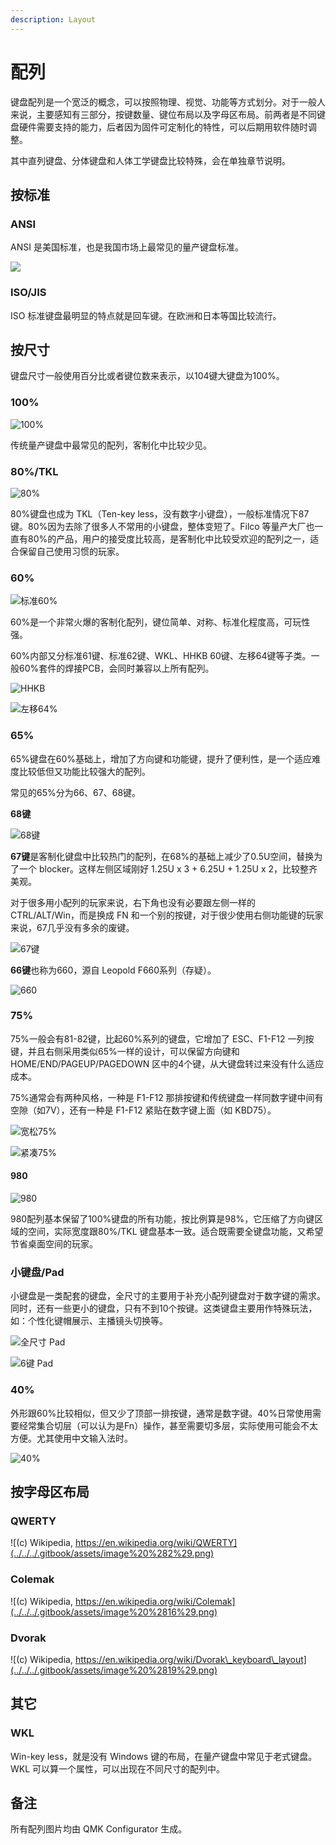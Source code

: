 ```yaml
---
description: Layout
---
```


# 配列

键盘配列是一个宽泛的概念，可以按照物理、视觉、功能等方式划分。对于一般人来说，主要感知有三部分，按键数量、键位布局以及字母区布局。前两者是不同键盘硬件需要支持的能力，后者因为固件可定制化的特性，可以后期用软件随时调整。

其中直列键盘、分体键盘和人体工学键盘比较特殊，会在单独章节说明。

## 按标准

### ANSI

ANSI 是美国标准，也是我国市场上最常见的量产键盘标准。

![](../../../.gitbook/assets/image%20%2823%29.png)

### ISO/JIS

ISO 标准键盘最明显的特点就是回车键。在欧洲和日本等国比较流行。

## 按尺寸

键盘尺寸一般使用百分比或者键位数来表示，以104键大键盘为100%。

### 100%

![100%](../../../.gitbook/assets/image%20%286%29.png)

传统量产键盘中最常见的配列，客制化中比较少见。

### 80%/TKL

![80%](../../../.gitbook/assets/image%20%288%29.png)

80%键盘也成为 TKL（Ten-key less，没有数字小键盘），一般标准情况下87键。80%因为去除了很多人不常用的小键盘，整体变短了。Filco 等量产大厂也一直有80%的产品，用户的接受度比较高，是客制化中比较受欢迎的配列之一，适合保留自己使用习惯的玩家。

### 60%

![&#x6807;&#x51C6;60%](../../../.gitbook/assets/image%20%2815%29.png)

60%是一个非常火爆的客制化配列，键位简单、对称、标准化程度高，可玩性强。

60%内部又分标准61键、标准62键、WKL、HHKB 60键、左移64键等子类。一般60%套件的焊接PCB，会同时兼容以上所有配列。



![HHKB](../../../.gitbook/assets/image%20%285%29.png)

![&#x5DE6;&#x79FB;64%](../../../.gitbook/assets/image%20%2811%29.png)

### 65%

65%键盘在60%基础上，增加了方向键和功能键，提升了便利性，是一个适应难度比较低但又功能比较强大的配列。

常见的65%分为66、67、68键。

**68键**

![68&#x952E;](../../../.gitbook/assets/image%20%2822%29.png)

**67键**是客制化键盘中比较热门的配列，在68%的基础上减少了0.5U空间，替换为了一个 blocker。这样左侧区域刚好 1.25U x 3 + 6.25U + 1.25U x 2，比较整齐美观。

对于很多用小配列的玩家来说，右下角也没有必要跟左侧一样的 CTRL/ALT/Win，而是换成 FN 和一个别的按键，对于很少使用右侧功能键的玩家来说，67几乎没有多余的废键。

![67&#x952E;](../../../.gitbook/assets/image%20%283%29.png)

**66键**也称为660，源自 Leopold F660系列（存疑）。

![660](../../../.gitbook/assets/image%20%284%29.png)

### 75%

75%一般会有81-82键，比起60%系列的键盘，它增加了 ESC、F1-F12 一列按键，并且右侧采用类似65%一样的设计，可以保留方向键和 HOME/END/PAGEUP/PAGEDOWN 区中的4个键，从大键盘转过来没有什么适应成本。

75%通常会有两种风格，一种是 F1-F12 那排按键和传统键盘一样同数字键中间有空隙（如7V），还有一种是 F1-F12 紧贴在数字键上面（如 KBD75）。

![&#x5BBD;&#x677E;75%](../../../.gitbook/assets/image%20%2818%29.png)

![&#x7D27;&#x51D1;75%](../../../.gitbook/assets/image%20%289%29.png)

#### 980

![980](../../../.gitbook/assets/image%20%281%29.png)

980配列基本保留了100%键盘的所有功能，按比例算是98%，它压缩了方向键区域的空间，实际宽度跟80%/TKL 键盘基本一致。适合既需要全键盘功能，又希望节省桌面空间的玩家。

### 小键盘/Pad

小键盘是一类配套的键盘，全尺寸的主要用于补充小配列键盘对于数字键的需求。同时，还有一些更小的键盘，只有不到10个按键。这类键盘主要用作特殊玩法，如：个性化键帽展示、主播镜头切换等。

![&#x5168;&#x5C3A;&#x5BF8; Pad](../../../.gitbook/assets/image%20%2812%29.png)

![6&#x952E; Pad](../../../.gitbook/assets/image.png)

### 40%

外形跟60%比较相似，但又少了顶部一排按键，通常是数字键。40%日常使用需要经常集合切层（可以认为是Fn）操作，甚至需要切多层，实际使用可能会不太方便。尤其使用中文输入法时。

![40%](../../../.gitbook/assets/image%20%2810%29.png)

## 按字母区布局

### QWERTY

![\(c\) Wikipedia, https://en.wikipedia.org/wiki/QWERTY](../../../.gitbook/assets/image%20%282%29.png)

### Colemak

![\(c\) Wikipedia, https://en.wikipedia.org/wiki/Colemak](../../../.gitbook/assets/image%20%2816%29.png)

### Dvorak

![\(c\) Wikipedia, https://en.wikipedia.org/wiki/Dvorak\_keyboard\_layout](../../../.gitbook/assets/image%20%2819%29.png)

## 其它

### WKL

Win-key less，就是没有 Windows 键的布局，在量产键盘中常见于老式键盘。WKL 可以算一个属性，可以出现在不同尺寸的配列中。

## 备注

所有配列图片均由 QMK Configurator 生成。

